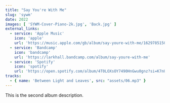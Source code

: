 ```yaml
---
title: "Say You're With Me"
slug: 'sywm'
date: 2022
images: [ 'SYWM-Cover-Piano-2k.jpg', 'Back.jpg' ]
external_links:
  - service: 'Apple Music'
    icon: 'apple'
    url: 'https://music.apple.com/gb/album/say-youre-with-me/1629785150'
  - service: 'Bandcamp'
    icon: 'bandcamp'
    url: 'https://larkhall.bandcamp.com/album/say-youre-with-me'
  - service: 'Spotify'
    icon: 'spotify'
    url: 'https://open.spotify.com/album/4T0LOXsOY7490HnGwu0gnz?si=K7nU3ZDpTbybOVDe6Sv25Q'
tracks:
  - { name: 'Between Light and Leaves', src: "assets/06.mp3" }
---
```


<p>This is the second album description.</p>
